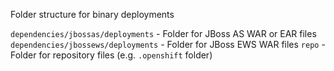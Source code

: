 Folder structure for binary deployments

`dependencies/jbossas/deployments` - Folder for JBoss AS WAR or EAR files
`dependencies/jbossews/deployments` - Folder for JBoss EWS WAR files
`repo` - Folder for repository files (e.g. `.openshift` folder)